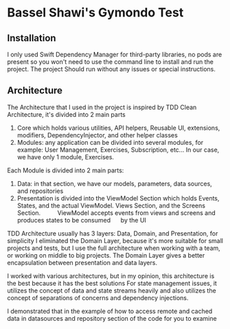 # Bassel Shawi's Gymondo Test

## Installation

I only used Swift Dependency Manager for third-party libraries, no pods are present
so you won't need to use the command line to install and run the project. The project
Should run without any issues or special instructions.


## Architecture

The Architecture that I used in the project is inspired by TDD Clean Architecture,
it's divided into 2 main parts 

1. Core which holds various utilities, API helpers, Reusable UI, extensions, modifiers, DependencyInjector, and other helper classes 
2. Modules: any application can be divided into several modules, for example: User Management, Exercises, Subscription, etc...
In our case, we have only 1 module, Exercises.

Each Module is divided into 2 main parts:

1. Data: in that section, we have our models, parameters, data sources, and repositories
2. Presentation is divided into the ViewModel Section which holds Events, States, and the actual ViewModel. Views Section, and the Screens Section.
    
    ViewModel accepts events from views and screens and produces states to be consumed 
    by the UI

TDD Architecture usually has 3 layers: Data, Domain, and Presentation, for simplicity I eliminated the Domain Layer, because it's more suitable for small projects and tests, but I use the full architecture when working with a team, or working on middle to big projects. The Domain Layer gives a better encapsulation between presentation and data layers.

I worked with various architectures, but in my opinion, this architecture is the best because it has the best solutions
For state management issues, it utilizes the concept of data and state streams heavily and also utilizes the concept of separations of concerns and dependency injections.


I demonstrated that in the example of how to access remote and cached data in datasources and repository section of the code for you to examine

